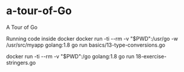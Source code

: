 # a-tour-of-Go
A Tour of Go

Running code inside docker
docker run -ti --rm -v "$PWD":/usr/go -w /usr/src/myapp golang:1.8 go run basics/13-type-conversions.go

docker run -ti --rm -v "$PWD":/go golang:1.8 go run 18-exercise-stringers.go